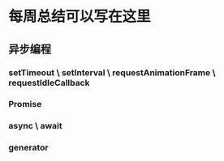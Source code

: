 # 每周总结可以写在这里


## 异步编程
### setTimeout \ setInterval \ requestAnimationFrame \ requestIdleCallback
### Promise
### async \ await 
### generator


